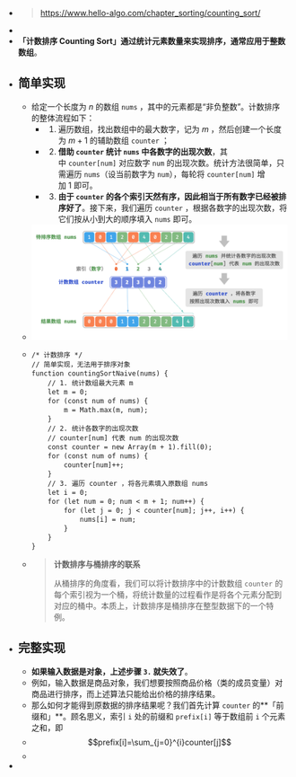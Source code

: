 - > https://www.hello-algo.com/chapter_sorting/counting_sort/
-
- **「计数排序 Counting Sort」**通过统计元素数量来实现排序，通常应用于**整数数组**。
- ## 简单实现
	- 给定一个长度为 $n$ 的数组 `nums` ，其中的元素都是“非负整数”。计数排序的整体流程如下：
		- 1. 遍历数组，找出数组中的最大数字，记为 $m$ ，然后创建一个长度为 $m+1$ 的辅助数组 `counter` ；
		- 2. **借助 `counter` 统计 `nums` 中各数字的出现次数**，其中 `counter[num]` 对应数字 `num` 的出现次数。统计方法很简单，只需遍历 `nums`（设当前数字为 `num`），每轮将 `counter[num]` 增加 1 即可。
		- 3. **由于 `counter` 的各个索引天然有序，因此相当于所有数字已经被排序好了**。接下来，我们遍历 `counter` ，根据各数字的出现次数，将它们按从小到大的顺序填入 `nums` 即可。
	- ![image.png](../assets/image_1687927401897_0.png)
	- ```
	  /* 计数排序 */
	  // 简单实现，无法用于排序对象
	  function countingSortNaive(nums) {
	      // 1. 统计数组最大元素 m
	      let m = 0;
	      for (const num of nums) {
	          m = Math.max(m, num);
	      }
	      // 2. 统计各数字的出现次数
	      // counter[num] 代表 num 的出现次数
	      const counter = new Array(m + 1).fill(0);
	      for (const num of nums) {
	          counter[num]++;
	      }
	      // 3. 遍历 counter ，将各元素填入原数组 nums
	      let i = 0;
	      for (let num = 0; num < m + 1; num++) {
	          for (let j = 0; j < counter[num]; j++, i++) {
	              nums[i] = num;
	          }
	      }
	  }
	  
	  ```
	- > **计数排序与桶排序的联系**
	  >
	  > 从桶排序的角度看，我们可以将计数排序中的计数数组 `counter` 的每个索引视为一个桶，将统计数量的过程看作是将各个元素分配到对应的桶中。本质上，计数排序是桶排序在整型数据下的一个特例。
- ## 完整实现
	- **如果输入数据是对象，上述步骤 `3.` 就失效了**。
	- 例如，输入数据是商品对象，我们想要按照商品价格（类的成员变量）对商品进行排序，而上述算法只能给出价格的排序结果。
	- 那么如何才能得到原数据的排序结果呢？我们首先计算 `counter` 的**「前缀和」**。顾名思义，索引 `i` 处的前缀和 `prefix[i]` 等于数组前 `i` 个元素之和，即
	- $$prefix[i]=\sum_{j=0}^{i}counter[j]$$
	-
-